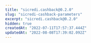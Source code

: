 ```yaml
---
title: "sicredi.cashback@0.2.0"
slug: "sicredi-cashback-parameters"
excerpt: "sicredi.cashback@0.2.0"
hidden: true
createdAt: "2022-07-11T17:57:37.444Z"
updatedAt: "2022-08-08T17:39:02.092Z"
---
```

